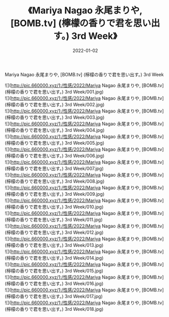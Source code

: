 ﻿---
layout: post
title:  《Mariya Nagao 永尾まりや, [BOMB.tv] (檸檬の香りで君を思い出す。) 3rd Week》
date:   2022-01-02
img: http://pic.660000.xyz/1:/性感/2022/Mariya Nagao 永尾まりや, [BOMB.tv] (檸檬の香りで君を思い出す。) 3rd Week/000.jpg
categories: [美女, 清纯, 唯美]
---

Mariya Nagao 永尾まりや, [BOMB.tv] (檸檬の香りで君を思い出す。) 3rd Week

  ![](http://pic.660000.xyz/1:/性感/2022/Mariya Nagao 永尾まりや, [BOMB.tv] (檸檬の香りで君を思い出す。) 3rd Week/001.jpg) <br> ![](http://pic.660000.xyz/1:/性感/2022/Mariya Nagao 永尾まりや, [BOMB.tv] (檸檬の香りで君を思い出す。) 3rd Week/002.jpg) <br> ![](http://pic.660000.xyz/1:/性感/2022/Mariya Nagao 永尾まりや, [BOMB.tv] (檸檬の香りで君を思い出す。) 3rd Week/003.jpg) <br> ![](http://pic.660000.xyz/1:/性感/2022/Mariya Nagao 永尾まりや, [BOMB.tv] (檸檬の香りで君を思い出す。) 3rd Week/004.jpg) <br> ![](http://pic.660000.xyz/1:/性感/2022/Mariya Nagao 永尾まりや, [BOMB.tv] (檸檬の香りで君を思い出す。) 3rd Week/005.jpg) <br> ![](http://pic.660000.xyz/1:/性感/2022/Mariya Nagao 永尾まりや, [BOMB.tv] (檸檬の香りで君を思い出す。) 3rd Week/006.jpg) <br> ![](http://pic.660000.xyz/1:/性感/2022/Mariya Nagao 永尾まりや, [BOMB.tv] (檸檬の香りで君を思い出す。) 3rd Week/007.jpg) <br> ![](http://pic.660000.xyz/1:/性感/2022/Mariya Nagao 永尾まりや, [BOMB.tv] (檸檬の香りで君を思い出す。) 3rd Week/008.jpg) <br> ![](http://pic.660000.xyz/1:/性感/2022/Mariya Nagao 永尾まりや, [BOMB.tv] (檸檬の香りで君を思い出す。) 3rd Week/009.jpg) <br> ![](http://pic.660000.xyz/1:/性感/2022/Mariya Nagao 永尾まりや, [BOMB.tv] (檸檬の香りで君を思い出す。) 3rd Week/010.jpg) <br> ![](http://pic.660000.xyz/1:/性感/2022/Mariya Nagao 永尾まりや, [BOMB.tv] (檸檬の香りで君を思い出す。) 3rd Week/011.jpg) <br> ![](http://pic.660000.xyz/1:/性感/2022/Mariya Nagao 永尾まりや, [BOMB.tv] (檸檬の香りで君を思い出す。) 3rd Week/012.jpg) <br> ![](http://pic.660000.xyz/1:/性感/2022/Mariya Nagao 永尾まりや, [BOMB.tv] (檸檬の香りで君を思い出す。) 3rd Week/013.jpg) <br> ![](http://pic.660000.xyz/1:/性感/2022/Mariya Nagao 永尾まりや, [BOMB.tv] (檸檬の香りで君を思い出す。) 3rd Week/014.jpg) <br> ![](http://pic.660000.xyz/1:/性感/2022/Mariya Nagao 永尾まりや, [BOMB.tv] (檸檬の香りで君を思い出す。) 3rd Week/015.jpg) <br> ![](http://pic.660000.xyz/1:/性感/2022/Mariya Nagao 永尾まりや, [BOMB.tv] (檸檬の香りで君を思い出す。) 3rd Week/016.jpg) <br> ![](http://pic.660000.xyz/1:/性感/2022/Mariya Nagao 永尾まりや, [BOMB.tv] (檸檬の香りで君を思い出す。) 3rd Week/017.jpg) <br> ![](http://pic.660000.xyz/1:/性感/2022/Mariya Nagao 永尾まりや, [BOMB.tv] (檸檬の香りで君を思い出す。) 3rd Week/018.jpg) <br>